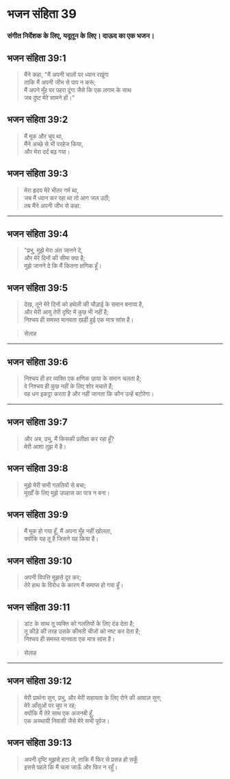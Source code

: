 # भजन संहिता 39

### संगीत निर्देशक के लिए, यदूतून के लिए। दाऊद का एक भजन।

## भजन संहिता 39:1

> मैंने कहा, "मैं अपनी चालों पर ध्यान रखूंगा  
> ताकि मैं अपनी जीभ से पाप न करूं;  
> मैं अपने मुँह पर पहरा दूंगा जैसे कि एक लगाम के साथ  
> जब दुष्ट मेरे सामने हों।"

## भजन संहिता 39:2

> मैं मूक और चुप था,  
> मैंने अच्छे से भी परहेज किया,  
> और मेरा दर्द बढ़ गया।

## भजन संहिता 39:3

> मेरा हृदय मेरे भीतर गर्म था,  
> जब मैं ध्यान कर रहा था तो आग जल उठी;  
> तब मैंने अपनी जीभ से कहा:

---

## भजन संहिता 39:4

> "प्रभु, मुझे मेरा अंत जानने दे,  
> और मेरे दिनों की सीमा क्या है;  
> मुझे जानने दे कि मैं कितना क्षणिक हूँ।

## भजन संहिता 39:5

> देख, तूने मेरे दिनों को हथेली की चौड़ाई के समान बनाया है,  
> और मेरी आयु तेरी दृष्टि में कुछ भी नहीं है;  
> निश्चय ही समस्त मानवता खड़ी हुई एक मात्र सांस है।

> सेलाह

---

## भजन संहिता 39:6

> निश्चय ही हर व्यक्ति एक क्षणिक छाया के समान चलता है;  
> वे निश्चय ही कुछ नहीं के लिए शोर मचाते हैं;  
> वह धन इकट्ठा करता है और नहीं जानता कि कौन उन्हें बटोरेगा।

---

## भजन संहिता 39:7

> और अब, प्रभु, मैं किसकी प्रतीक्षा कर रहा हूँ?  
> मेरी आशा तुझ में है।

## भजन संहिता 39:8

> मुझे मेरी सभी गलतियों से बचा;  
> मूर्खों के लिए मुझे उपहास का पात्र न बना।

## भजन संहिता 39:9

> मैं मूक हो गया हूँ, मैं अपना मुँह नहीं खोलता,  
> क्योंकि यह तू है जिसने यह किया है।

## भजन संहिता 39:10

> अपनी विपत्ति मुझसे दूर कर;  
> तेरे हाथ के विरोध के कारण मैं समाप्त हो गया हूँ।

## भजन संहिता 39:11

> डांट के साथ तू व्यक्ति को गलतियों के लिए दंड देता है;  
> तू कीड़े की तरह उसके कीमती चीजों को नष्ट कर देता है;  
> निश्चय ही समस्त मानवता एक मात्र सांस है।

> सेलाह

---

## भजन संहिता 39:12

> मेरी प्रार्थना सुन, प्रभु, और मेरी सहायता के लिए रोने की आवाज़ सुन;  
> मेरे आँसुओं पर चुप न रह;  
> क्योंकि मैं तेरे साथ एक अजनबी हूँ,  
> एक अस्थायी निवासी जैसे मेरे सभी पूर्वज।

## भजन संहिता 39:13

> अपनी दृष्टि मुझसे हटा ले, ताकि मैं फिर से प्रसन्न हो सकूँ  
> इससे पहले कि मैं चला जाऊँ और फिर न रहूँ।
